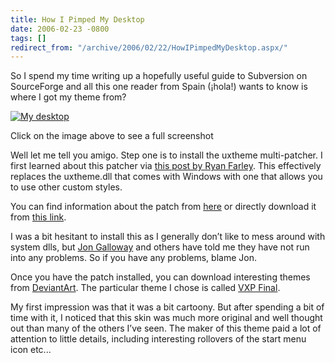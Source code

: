 ```yaml
---
title: How I Pimped My Desktop
date: 2006-02-23 -0800
tags: []
redirect_from: "/archive/2006/02/22/HowIPimpedMyDesktop.aspx/"
---
```


So I spend my time writing up a hopefully useful guide to Subversion on
SourceForge and all this one reader from Spain (¡hola!) wants to know is
where I got my theme from?

[![My
desktop](https://haacked.com/images/MyDesktop_Small.png)](https://haacked.com/images/MyDesktop_Big.png)

Click on the image above to see a full screenshot

Well let me tell you amigo. Step one is to install the uxtheme
multi-patcher. I first learned about this patcher via [this post by Ryan
Farley](http://ryanfarley.com/blog/archive/2006/01/11/14992.aspx?Pending=true "Pimping a Desktop").
This effectively replaces the uxtheme.dll that comes with Windows with
one that allows you to use other custom styles.

You can find information about the patch from
[here](http://themes.belchfire.net/index.php?showtopic=8767 "Neowin.net uxtheme patch")
or directly download it from [this
link](http://www.llbbl.com/data/nw_uxpatcher.zip "UXTheme patch").

I was a bit hesitant to install this as I generally don’t like to mess
around with system dlls, but [Jon
Galloway](http://weblogs.asp.net/jgalloway/ "Jon Galloway's Blog") and
others have told me they have not run into any problems. So if you have
any problems, blame Jon.

Once you have the patch installed, you can download interesting themes
from
[DeviantArt](http://www.deviantart.com/ "A site full of windows customizations").
The particular theme I chose is called [VXP
Final](http://www.deviantart.com/deviation/23231403/ "VXP Final Theme").

My first impression was that it was a bit cartoony. But after spending a
bit of time with it, I noticed that this skin was much more original and
well thought out than many of the others I’ve seen. The maker of this
theme paid a lot of attention to little details, including interesting
rollovers of the start menu icon etc...

